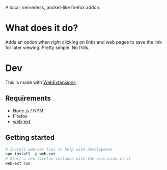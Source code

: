 A local, serverless, pocket-like firefox addon.

# What does it do?

Adds an option when right clicking on links and web pages to save the link 
for later viewing. Pretty simple. No frills.

# Dev

This is made with [WebExtensions](https://developer.mozilla.org/en-US/Add-ons/WebExtensions).

## Requirements

 * Node.js / NPM
 * Firefox
 * [web-ext](https://developer.mozilla.org/en-US/Add-ons/WebExtensions/web-ext_command_reference)

## Getting started

```bash
# Install web-ext tool to help with development
npm install -g web-ext
# Start a new firefox instance with the extension in it
web-ext run
```
